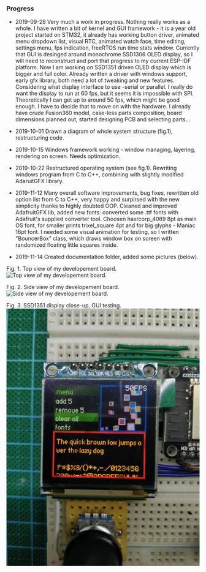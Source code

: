 
### Progress

* 2019-09-28 
Very much a work in progress. Nothing really works as a whole. I have written a bit of kernel and GUI framework - it is a year old project started on STM32, it already has working button driver, animated menu dropdown list, visual RTC, animated watch face, time editing, settings menu, fps indication, freeRTOS run time stats window. Currently that GUI is desinged around monochrome SSD1306 OLED display, so I will need to reconstruct and port that progress to my current ESP-IDF platform. Now I am working on SSD1351 driven OLED display which is bigger and full color. Already written a driver with windows support, early gfx library, both need a lot of tweaking and new features. Considering what display interface to use -serial or parallel. I really do want the display to run at 60 fps, but it seems it is impossible with SPI. Theoretically I can get up to around 50 fps, which might be good enough. I have to decide that to move on with the hardware. I already have crude Fusion360 model, case-less parts composition, board dimensions planned out, started designing PCB and selecting parts...

* 2019-10-01
Drawn a diagram of whole system structure (fig.1), restructuring code.

* 2019-10-15
Windows framework working - window managing, layering, rendering on screen. Needs optimization.

* 2019-10-22 Restructured operating system (see fig.1). Rewriting windows program from C to C++, combining with slightly modified AdaruitGFX library.

* 2019-11-12 Many overall software improvements, bug fixes, rewritten old option list from C to C++, very happy and surpirsed with the new simplicity thanks to highly doubted OOP. Cleaned and improved AdafruitGFX lib, added new fonts: converted some .ttf fonts with Adafruit's supplied converter tool. Choosen haxrcorp_4089 8pt as main OS font, for smaller prints trixel_square 4pt and for big glyphs - Maniac 16pt font.  I needed some visual animation for testing, so I written "BouncerBox" class, which draws window box on screen with randomized floating little squares inside.

* 2019-11-14 Created documentation folder, added some pictures (below).

Fig. 1. Top view of my developement board.
![Top view of my developement board.](./IMG_20191114_204348.jpg)

Fig. 2. Side view of my developement board.
![Side view of my developement board.](./IMG_20191114_204412.jpg)

Fig. 3. SSD1351 display close-up, GUI testing.
![SSD1351 display close-up, GUI testing.](./IMG_20191114_204546.jpg)



